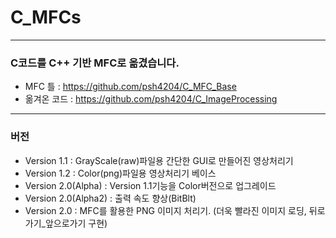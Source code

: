# C_MFCs
--------------------------------
### C코드를 C++ 기반 MFC로 옮겼습니다.

* MFC 틀 : https://github.com/psh4204/C_MFC_Base
* 옮겨온 코드 : https://github.com/psh4204/C_ImageProcessing

---------------------------------
### 버전 
* Version 1.1 : GrayScale(raw)파일용 간단한 GUI로 만들어진 영상처리기
* Version 1.2 : Color(png)파일용 영상처리기 베이스
* Version 2.0(Alpha)  : Version 1.1기능을 Color버전으로 업그레이드 
* Version 2.0(Alpha2) : 출력 속도 향상(BitBlt)
* Version 2.0 : MFC를 활용한 PNG 이미지 처리기. (더욱 빨라진 이미지 로딩, 뒤로가기_앞으로가기 구현)

